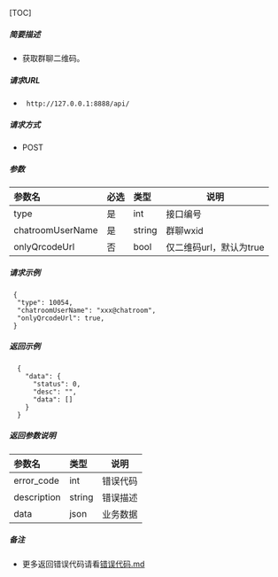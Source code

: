 

[TOC]
    
##### 简要描述

- 获取群聊二维码。

##### 请求URL
- ` http://127.0.0.1:8888/api/`
  
##### 请求方式
- POST 

##### 参数

| 参数名              | 必选 | 类型     | 说明              |   
|:-----------------|:---|:-------|-----------------|   
| type             | 是  | int    | 接口编号            |   
| chatroomUserName | 是  | string | 群聊wxid          |   
| onlyQrcodeUrl    | 否  | bool   | 仅二维码url，默认为true |   

##### 请求示例

```
 {
  "type": 10054,
  "chatroomUserName": "xxx@chatroom",
  "onlyQrcodeUrl": true,
 } 
```

##### 返回示例 

``` 
  {
    "data": {
      "status": 0,
      "desc": "",
      "data": []
    }
  }
```

##### 返回参数说明 

| 参数名         | 类型     | 说明   |   
|:------------|:-------|------|   
| error_code  | int    | 错误代码 |   
| description | string | 错误描述 |   
| data        | json   | 业务数据 |   

##### 备注 

- 更多返回错误代码请看[错误代码.md](../错误代码.md)








